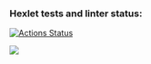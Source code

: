 ### Hexlet tests and linter status:
[![Actions Status](https://github.com/nizhegorodtsevvadim/frontend-project-44/workflows/hexlet-check/badge.svg)](https://github.com/nizhegorodtsevvadim/frontend-project-44/actions)


<a href="https://codeclimate.com/github/nizhegorodtsevvadim/frontend-project-44/maintainability"><img src="https://api.codeclimate.com/v1/badges/a0393181b60d9ebfe227/maintainability" /></a>
